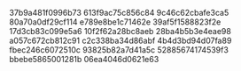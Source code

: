 37b9a481f0996b73
613f9ac75c856c84
9c46c62cbafe3ca5
80a70a0df29cf114
e789e8be1c71462e
39af5f1588823f2e
17d3cb83c099e5a6
10f2f62a28bc8aeb
28ba4b5b3e4eae98
a057c672cb812c91
c2c338ba34d86abf
4b4d3bd94d07fa89
fbec246c6072510c
93825b82a7d41a5c
52885674174539f3
bbebe5865001281b
06ea4046d0621e63
